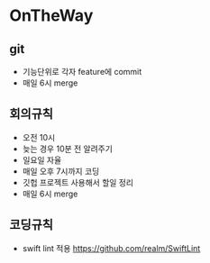 # OnTheWay


## git

- 기능단위로 각자 feature에 commit
- 매일 6시 merge



## 회의규칙

- 오전 10시
- 늦는 경우 10분 전 알려주기
- 일요일 자율
- 매일 오후 7시까지 코딩
- 깃헙 프로젝트 사용해서 할일 정리
- 매일 6시 merge



## 코딩규칙

- swift lint 적용
https://github.com/realm/SwiftLint




